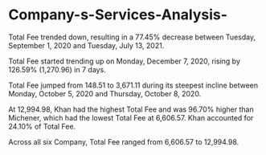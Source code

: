 # Company-s-Services-Analysis-


Total Fee trended down, resulting in a 77.45% decrease between Tuesday, September 1, 2020 and Tuesday, July 13, 2021.  

Total Fee started trending up on Monday, December 7, 2020, rising by 126.59% (1,270.96) in 7 days.  
 
 Total Fee jumped from 148.51 to 3,671.11 during its steepest incline between Monday, October 5, 2020 and Thursday, October 8, 2020.  

At 12,994.98, Khan had the highest Total Fee and was 96.70% higher than Michener, which had the lowest Total Fee at 6,606.57.   Khan accounted for 24.10% of Total Fee. 
 
 Across all six Company, Total Fee ranged from 6,606.57 to 12,994.98.  
